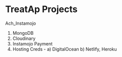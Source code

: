 # TreatAp Projects

Ach_Instamojo
1. MongoDB
2. Cloudinary
3. Instamojo Payment
4. Hosting Creds - a) DigitalOcean
                   b) Netlify, Heroku
